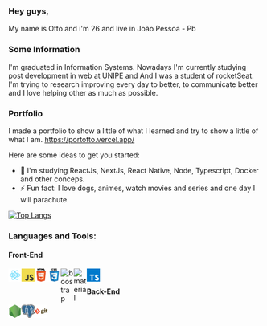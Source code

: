 ### Hey guys, 

My name is Otto and i'm 26 and live in João Pessoa - Pb

### Some Information
I'm graduated in Information Systems. Nowadays I'm currently studying post development in web at UNIPE and And I was a student of rocketSeat.
I'm trying to research improving every day to better, to communicate better and I love helping other as much as possible.

### Portfolio
I made a portfolio to show a little of what I learned and try to show a little of what I am.
https://portotto.vercel.app/

Here are some ideas to get you started:

- 🌱 I'm studying ReactJs, NextJs, React Native, Node, Typescript, Docker and other conceps. 
- ⚡ Fun fact: I love dogs, animes, watch movies and series and one day I will parachute. 

[![Top Langs](https://github-readme-stats.vercel.app/api/top-langs/?username=ottosdev&layout=compact&hide_border=true)](https://github.com/ottosdev/github-readme-stats)

### Languages and Tools:

#### Front-End
<img align="left" alt="React" width="26px" src="https://raw.githubusercontent.com/github/explore/80688e429a7d4ef2fca1e82350fe8e3517d3494d/topics/react/react.png" />
<img align="left" alt="JavaScript" width="26px" src="https://raw.githubusercontent.com/github/explore/80688e429a7d4ef2fca1e82350fe8e3517d3494d/topics/javascript/javascript.png" />
<img align="left" alt="HTML5" width="26px" src="https://raw.githubusercontent.com/github/explore/80688e429a7d4ef2fca1e82350fe8e3517d3494d/topics/html/html.png" />
<img align="left" alt="CSS3" width="26px" src="https://raw.githubusercontent.com/github/explore/80688e429a7d4ef2fca1e82350fe8e3517d3494d/topics/css/css.png" />
<img align="left" alt="boostrap" width="26px" src="https://avatars2.githubusercontent.com/u/20658825?s=200&v=4" />
<img align="left" alt="material" width="26px" src="https://camo.githubusercontent.com/cf05625198fe7b6ad8a302d1ce16bc99b93ec2ac/68747470733a2f2f6d6174657269616c2d75692e636f6d2f7374617469632f6c6f676f2e737667" />
<img align="left" alt="material" width="26px" src="https://raw.githubusercontent.com/github/explore/80688e429a7d4ef2fca1e82350fe8e3517d3494d/topics/typescript/typescript.png" />
<br />

#### Back-End
<img align="left" alt="Node.js" width="26px" src="https://raw.githubusercontent.com/github/explore/80688e429a7d4ef2fca1e82350fe8e3517d3494d/topics/nodejs/nodejs.png" />
<img align="left" alt="Postgres" width="26px" src="https://raw.githubusercontent.com/github/explore/80688e429a7d4ef2fca1e82350fe8e3517d3494d/topics/postgresql/postgresql.png" />
<img align="left" alt="Git" width="26px" src="https://raw.githubusercontent.com/github/explore/80688e429a7d4ef2fca1e82350fe8e3517d3494d/topics/git/git.png" />

<br />
